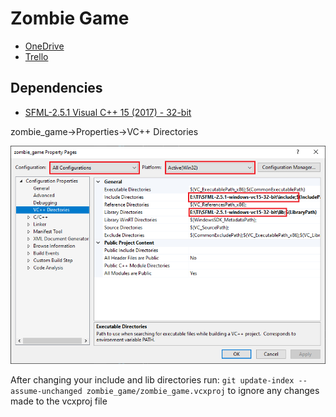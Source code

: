 # Zombie Game

* [OneDrive](https://hogeschoolutrecht-my.sharepoint.com/:f:/g/personal/nicky_hagens_student_hu_nl/EgIDR-gCgPxHq1xc9gh8vXoBJUYMzyNiaNs0RPFJYWlhXQ?e=5%3aFbrEwN&at=9)
* [Trello](https://trello.com/b/tcpV4Zjo/v2thga-2020)

## Dependencies

* [SFML-2.5.1 Visual C++ 15 (2017) - 32-bit](https://www.sfml-dev.org/files/SFML-2.5.1-windows-vc15-32-bit.zip)

zombie_game->Properties->VC++ Directories

![SFML](guide.png)

After changing your include and lib directories run:
```git update-index --assume-unchanged zombie_game/zombie_game.vcxproj```
to ignore any changes made to the vcxproj file
